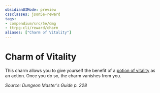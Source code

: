 ```yaml
---
obsidianUIMode: preview
cssclasses: json5e-reward
tags:
- compendium/src/5e/dmg
- ttrpg-cli/reward/charm
aliases: ["Charm of Vitality"]
---
```

# Charm of Vitality

This charm allows you to give yourself the benefit of a [potion of vitality](/3-Mechanics/CLI/items/potion-of-vitality.md) as an action. Once you do so, the charm vanishes from you.

*Source: Dungeon Master's Guide p. 228*
